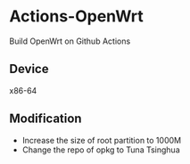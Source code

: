 # Actions-OpenWrt
Build OpenWrt on Github Actions
## Device
x86-64
## Modification
- Increase the size of root partition to 1000M
- Change the repo of opkg to Tuna Tsinghua
